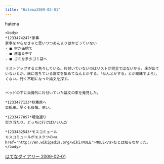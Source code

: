 ```yaml
---
title: "Hatena2009-02-01"
---
```


hatena

```
<body>
*1233474247*家事
家事をやらなきゃと思いつつあんまりはかどっていない
- ■ 空き缶捨て
- ■ 洗濯＆干す
- ■ ゴミを多少ゴミ袋へ

リストアップすると色々している。片付いていないのはリストが完全ではないから。床が出ていないとか。床に落ちている論文を集めてなんとかする。「なんとかする」とか曖昧でよろしくない。行く不明になった論文を探す。


ベッドの下に自発的に片付いていた論文の束を発見した。

*1233477123*秋葉原へ
自転車。早くも後悔。寒い。

*1233477897*明治通り
突き当たり。どっちに行けばいいんだ

*1233482543*モスコミュール
モスコミュールがモスクワの<a href='http://en.wikipedia.org/wiki/MULE'>MULE</a>だとは知らなかった。
</body>
```


[はてなダイアリー 2009-02-01](https://nishiohirokazu.hatenadiary.org/archive/2009/02/01)